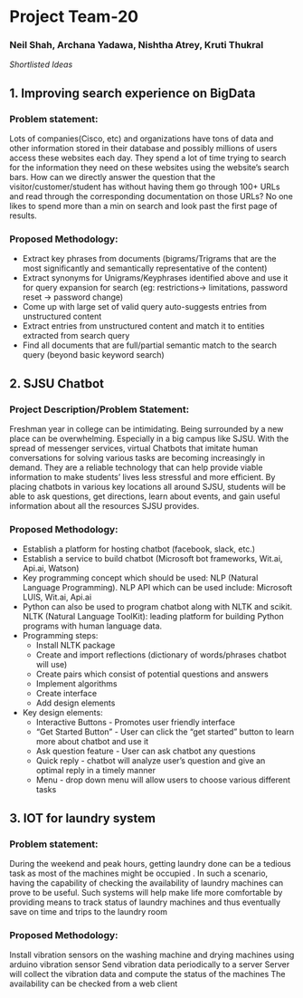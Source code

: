 # Project Team-20
### Neil Shah, Archana Yadawa, Nishtha Atrey, Kruti Thukral


_Shortlisted Ideas_


## 1. Improving search experience on BigData 

### Problem statement: 

Lots of companies(Cisco, etc)  and organizations have tons of data and other information stored in their database and possibly millions of users access these websites each day. They spend a lot of time trying to search for the information they need on these websites using the website’s search bars. How can we directly answer the question that the visitor/customer/student has without having them go through 100+ URLs and read through the corresponding documentation on those URLs? No one likes to spend more than a min on search and look past the first page of results.


### Proposed Methodology:

- Extract key phrases from documents (bigrams/Trigrams that are the most significantly and semantically representative of the content)
- Extract synonyms for Unigrams/Keyphrases identified above and use it for query expansion for search (eg: restrictions-> limitations, password reset -> password change)
- Come up with large set of valid query auto-suggests entries from unstructured content
- Extract entries from unstructured content and match it to entities extracted from search query
- Find all documents that are full/partial semantic match to the search query (beyond basic keyword search)


## 2. SJSU Chatbot 

### Project Description/Problem Statement: 

Freshman year in college can be intimidating. Being surrounded by a new place can be overwhelming. Especially in a big campus like SJSU. With the spread of messenger services, virtual Chatbots that imitate human conversations for solving various tasks are becoming increasingly in demand. They are a reliable technology that can help provide viable information to make students’ lives less stressful and more efficient. By placing chatbots in various key locations all around SJSU, students will be able to ask questions, get directions, learn about events, and gain useful information about all the resources SJSU provides.

### Proposed Methodology: 

- Establish a platform for hosting chatbot (facebook, slack, etc.)
- Establish a service to build chatbot (Microsoft bot frameworks, Wit.ai, Api.ai, Watson)
- Key programming concept which should be used: NLP (Natural Language Programming). NLP API which can be used include: Microsoft LUIS, Wit.ai, Api.ai
- Python can also be used to program chatbot along with NLTK and scikit. NLTK (Natural Language ToolKit): leading platform for building Python programs with human language data. 
- Programming steps:
    - Install NLTK package
    - Create and import reflections (dictionary of words/phrases chatbot will use)
    - Create pairs which consist of potential questions and answers
    - Implement algorithms 
    - Create interface
    - Add design elements
- Key design elements: 
    - Interactive Buttons - Promotes user friendly interface
    - “Get Started Button” - User can click the “get started” button to learn more about chatbot and use it 
    - Ask question feature - User can ask chatbot any questions
    - Quick reply - chatbot will analyze user’s question and give an optimal reply in a timely manner
    - Menu - drop down menu will allow users to choose various different tasks 


## 3. IOT for laundry system

### Problem statement: 

During the weekend and peak hours, getting laundry done can be a tedious task as most of the machines might be occupied . In such a scenario, having the capability of checking the availability of laundry machines can prove to be useful. Such systems will help make life more comfortable by providing means to track status of laundry machines and thus eventually save on time and trips to the laundry room

### Proposed Methodology:

Install vibration sensors on the washing machine and drying machines using arduino vibration sensor 
Send vibration data periodically to a server 
Server will collect the vibration data and compute the status of the machines 
The availability can be checked from a web client


